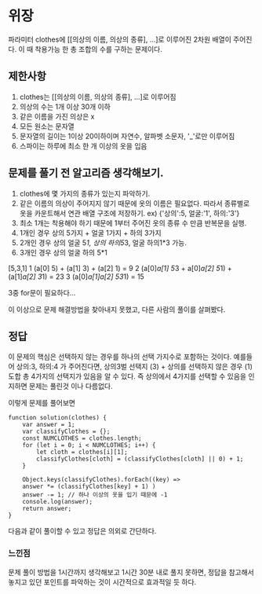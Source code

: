 # 위장

파라미터 clothes에 [[의상의 이름, 의상의 종류], ...]로 이루어진 2차원 배열이 주어진다.
이 때 착용가능 한 총 조합의 수를 구하는 문제이다.

## 제한사항
1. clothes는 [[의상의 이름, 의상의 종류], ...]로 이루어짐
2. 의상의 수는 1개 이상 30개 이하
3. 같은 이름을 가진 의상은 x
4. 모든 원소는 문자열
5. 문자열의 길이는 1이상 20이하이며 자연수, 알파벳 소문자, '_'로만 이루어짐
6. 스파이는 하루에 최소 한 개 이상의 옷을 입음

## 문제를 풀기 전 알고리즘 생각해보기.
1. clothes에 몇 가지의 종류가 있는지 파악하기. 
2. 같은 이름의 의상이 주어지지 않기 때문에 옷의 이름은 필요없다. 따라서 종류별로 옷을 카운트해서 연관 배열 구조에 저장하기. ex) {'상의':5, 얼굴:'1', 하의:'3'}  
3. 최소 1개는 착용해야 하기 때문에 1부터 주어진 옷의 종류 수 만큼 반복문을 실행.
4. 1개인 경우 상의 5가지 + 얼굴 1가지 + 하의 3가지
5. 2개인 경우 상의 얼굴 5*1, 상의 하의5*3, 얼굴 하의1*3 가능.
6. 3개인 경우 상의 얼굴 하의 5*1

[5,3,1]
1 (a[0] 5) + (a[1] 3) + (a[2] 1) = 9
2 (a[0]*a[1] 5*3 + a[0]*a[2] 5*1) + (a[1]*a[2] 3*1) = 23
3 (a[0]*a[1]*a[2] 5*3*1) = 15

3중 for문이 필요하다...

이 이상으로 문제 해결방법을 찾아내지 못했고, 다른 사람의 풀이를 살펴봤다.

## 정답
이 문제의 핵심은 선택하지 않는 경우를 하나의 선택 가지수로 포함하는 것이다.
예를들어 상의:3, 하의:4 가 주어진다면, 상의3벌 선택지 (3) + 상의를 선택하지 않은 경우 (1) 도합 총 4가지의 선택지가 있음을 알 수 있다.
즉 상의에서 4가지를 선택할 수 있음을 인지하면 문제는 풀린것 이나 다름없다.

이렇게 문제를 풀어보면
```
function solution(clothes) {
    var answer = 1;
    var classifyClothes = {};
    const NUMCLOTHES = clothes.length;
    for (let i = 0; i < NUMCLOTHES; i++) {
        let cloth = clothes[i][1];
        classifyClothes[cloth] = (classifyClothes[cloth] || 0) + 1;
    }
    
    Object.keys(classifyClothes).forEach((key) =>
    answer *= (classifyClothes[key] + 1) )
    answer -= 1; // 하나 이상의 옷을 입기 때문에 -1
    console.log(answer);
    return answer;
}
```
다음과 같이 풀이할 수 있고 정답은 의외로 간단하다.

### 느낀점
문제 풀이 방법을 1시간까지 생각해보고 1시간 30분 내로 풀지 못하면, 정답을 참고해서 놓지고 있던 포인트를 파악하는 것이
시간적으로 효과적일 듯 하다. 


